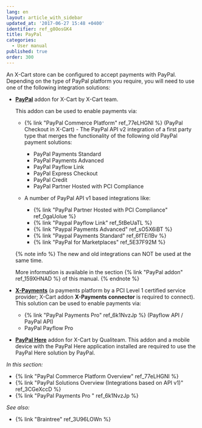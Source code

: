 ```yaml
---
lang: en
layout: article_with_sidebar
updated_at: '2017-06-27 15:48 +0400'
identifier: ref_g8OosGK4
title: PayPal
categories:
  - User manual
published: true
order: 300
---
```

An X-Cart store can be configured to accept payments with PayPal. Depending on the type of PayPal platform you require, you will need to use one of the following integration solutions: 

* **[PayPal](https://market.x-cart.com/addons/paypal.html "PayPal")** addon for X-Cart by X-Cart team. 

   This addon can be used to enable payments via:
   
   * {% link "PayPal Commerce Platform" ref_77eLHGNI %} (PayPal Checkout in X-Cart) - The PayPal API v2 integration of a first party type that merges the functionality of the following old PayPal payment solutions:
     - PayPal Payments Standard
     - PayPal Payments Advanced
     - PayPal Payflow Link
     - PayPal Express Checkout
     - PayPal Credit
     - PayPal Partner Hosted with PCI Compliance
         
    * A number of PayPal API v1 based integrations like:
      - {% link "PayPal Partner Hosted with PCI Compliance" ref_0gaUolue %}
      - {% link "Paypal Payflow Link" ref_5tBeUaTL %}
      - {% link "Paypal Payments Advanced" ref_sO5X6iBT %}
      - {% link "Paypal Payments Standard" ref_6fTEi1Bv %}
      - {% link "PayPal for Marketplaces" ref_5E37F92M %}
   
   {% note info %}
   The new and old integrations can NOT be used at the same time.
   
   More information is available in the section {% link "PayPal addon" ref_159XHNAD %} of this manual.
   {% endnote %}
   

* **[X-Payments](https://www.x-payments.com/ "PayPal")** (a payments platform by a PCI Level 1 certified service provider; X-Cart addon **X-Payments connector** is required to connect). This solution can be used to enable payments via:

   *   {% link "PayPal Payments Pro" ref_6k1NvzJp %} (Payflow API / PayPal API)
   *   PayPal Payflow Pro

* **[PayPal Here](https://market.x-cart.com/addons/PayPal-Here-payment-module.html "PayPal")** addon for X-Cart by Qualiteam. This addon and a mobile device with the PayPal Here application installed are required to use the PayPal Here solution by PayPal. 

_In this section:_

*   {% link "PayPal Commerce Platform Overview" ref_77eLHGNI %}
*   {% link "PayPal Solutions Overview (Integrations based on API v1)" ref_3CGeXccD %}
*   {% link "PayPal Payments Pro " ref_6k1NvzJp %}


_See also:_

*   {% link "Braintree" ref_3U96LOWn %}
